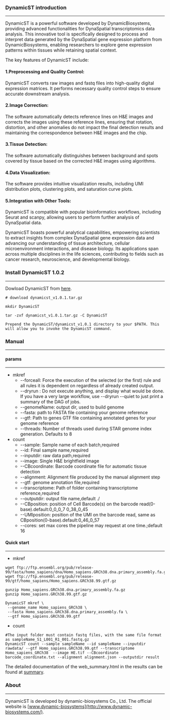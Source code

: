 ### DynamicST introduction

---

DynamicST is a powerful software developed by DynamicBiosystems, providing advanced functionalities for DynaSpatial transcriptomics data analysis. This innovative tool is specifically designed to process and interpret data generated by the DynaSpatial gene expression platform from DynamicBiosystems, enabling researchers to explore gene expression patterns within tissues while retaining spatial context.

The key features of DynamicST include:

#### 1.Preprocessing and Quality Control: 
DynamicST converts raw images and fastq files into high-quality digital expression matrices. It performs necessary quality control steps to ensure accurate downstream analysis.

#### 2.Image Correction: 
The software automatically detects reference lines on H&E images and corrects the images using these reference lines, ensuring that rotation, distortion, and other anomalies do not impact the final detection results and maintaining the correspondence between H&E images and the chip.

#### 3.Tissue Detection: 
The software automatically distinguishes between background and spots covered by tissue based on the corrected H&E images using algorithms.

#### 4.Data Visualization: 
The software provides intuitive visualization results, including UMI distribution plots, clustering plots, and saturation curve plots.

#### 5.Integration with Other Tools: 
DynamicST is compatible with popular bioinformatics workflows, including Seurat and scanpy, allowing users to perform further analysis of DynaSpatial data.

DynamicST boasts powerful analytical capabilities, empowering scientists to extract insights from complex DynaSpatial gene expression data and advancing our understanding of tissue architecture, cellular microenvironment interactions, and disease biology. Its applications span across multiple disciplines in the life sciences, contributing to fields such as cancer research, neuroscience, and developmental biology.

### Install DynamicST 1.0.2

----

Dowload DynamicST from [here](https://github.com/DynamicBiosystems/DynamicST/releases/tag/v1.0.2).

```shell
# download dynamicst_v1.0.1.tar.gz

mkdir DynamicST

tar -zxf dynamicst_v1.0.1.tar.gz -C DynamicST

Prepend the DynamicST/dynamicst_v1.0.1 directory to your $PATH. This will allow you to invoke the DynamicST command.
```

### Manual

---

#### params

---

- mkref
  - --forceall: Force the execution of the selected (or the first) rule and all rules it is dependent on regardless of already created output.
  - --dryrun : Do not execute anything, and display what would be done. If you have a very large workflow, use --dryrun --quiet to just print a summary of the DAG of jobs.
  - --genomeName: output dir, used to build genome
  - --fasta: path to FASTA file containing your genome reference
  - --gtf: Path to genes GTF file containing annotated genes for your genome reference
  - --threads: Number of threads used during STAR genome index generation. Defaults to 8
- count
  - --sample: Sample name of each batch,required
  - --id: Final sample name,required
  - --inputdir: raw data path,required
  - --image: Single H&E brightfield image
  - --CBcoordinate: Barcode coordinate file for automatic tissue detection
  - --alignment: Alignment file produced by the manual alignment step
  - --gtf: genome annotation file,required
  - --transcriptome: Path of folder containing transcriptome reference,required
  - --outputdir: output file name,default ./
  - --CBposition: position of Cell Barcode(s) on the barcode read(0-base).default:0_0_0_7 0_38_0_45
  - --UMIposition: position of the UMI on the barcode read, same as CBposition(0-base).default:0_46_0_57
  - --cores: set max cores the pipeline may request at one time.;default 16


#### Quick start

---

- mkref

```shell
wget ftp://ftp.ensembl.org/pub/release-99/fasta/homo_sapiens/dna/Homo_sapiens.GRCh38.dna.primary_assembly.fa.gz
wget ftp://ftp.ensembl.org/pub/release-99/gtf/homo_sapiens/Homo_sapiens.GRCh38.99.gtf.gz

gunzip Homo_sapiens.GRCh38.dna.primary_assembly.fa.gz
gunzip Homo_sapiens.GRCh38.99.gtf.gz

DynamicST mkref \
 --genome_name Homo_sapiens_GRCh38 \
 --fasta Homo_sapiens.GRCh38.dna.primary_assembly.fa \
 --gtf Homo_sapiens.GRCh38.99.gtf
```

- count

```shell
#The input folder must contain fastq files, with the same file format as sampleName_S1_L001_R1_001.fastq.gz
DynamicST count --sample sampleName --id sampleName --inputdir rawdata/ --gtf Homo_sapiens.GRCh38.99.gtf --transcriptome Homo_sapiens_GRCh38  --image HE.tif --CBcoordinate barcode_coordinate.txt --alignment alignment.json --outputdir result
```

The detailed documentation of the web_summary.html in the results can be found at [summary](https://github.com/DynamicBiosystems/DynamicST/blob/main/doc/web_summary.md).

### About

---

DynamicST is developed by dynamic-biosystems Co., Ltd. The official website is [www.dynamic-biosystems](http://www.dynamic-biosystems.com/).





